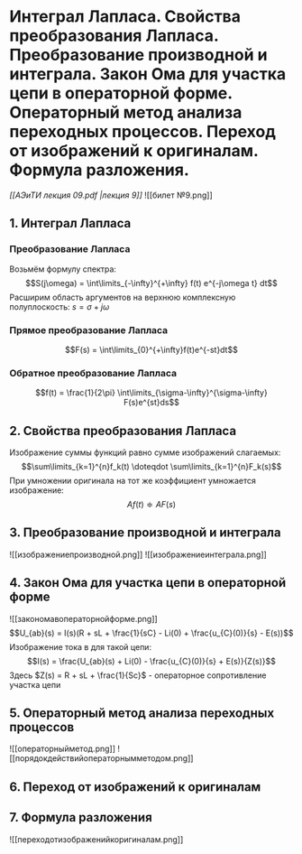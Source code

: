 # Интеграл Лапласа. Свойства преобразования Лапласа. Преобразование производной и интеграла. Закон Ома для участка цепи в операторной форме. Операторный метод анализа переходных процессов. Переход от изображений к оригиналам. Формула разложения.
*[[АЭиТИ лекция 09.pdf |лекция 9]]*
![[билет №9.png]]
## 1. Интеграл Лапласа
### Преобразование Лапласа
Возьмём формулу спектра:
$$S(j\omega) = \int\limits_{-\infty}^{+\infty} f(t) e^{-j\omega t} dt$$
Расширим область аргументов на верхнюю комплексную полуплоскость: $s = \sigma + j\omega$
### Прямое преобразование Лапласа
$$F(s) = \int\limits_{0}^{+\infty}f(t)e^{-st}dt$$
### Обратное преобразование Лапласа
$$f(t) = \frac{1}{2\pi} \int\limits_{\sigma-\infty}^{\sigma-\infty} F(s)e^{st}ds$$
## 2. Свойства преобразования Лапласа
Изображение суммы функций равно сумме изображений слагаемых:
$$\sum\limits_{k=1}^{n}f_k(t) \doteqdot \sum\limits_{k=1}^{n}F_k(s)$$
При умножении оригинала на тот же коэффициент умножается изображение:
$$Af(t) \doteqdot AF(s)$$
## 3. Преобразование производной и интеграла
![[изображениепроизводной.png]]
![[изображениеинтеграла.png]]
## 4. Закон Ома для участка цепи в операторной форме
![[закономавоператорнойформе.png]]
$$U_{ab}(s) = I(s)(R + sL + \frac{1}{sC} - Li(0) + \frac{u_{C}(0)}{s} - E(s))$$
Изображение тока в для такой цепи:
$$I(s) = \frac{U_{ab}(s) + Li(0) - \frac{u_{C}(0)}{s} + E(s)}{Z(s)}$$
Здесь $Z(s) = R + sL + \frac{1}{Sc}$ - операторное сопротивление участка цепи
## 5. Операторный метод анализа переходных процессов
![[операторныйметод.png]]
![[порядокдействийоператорнымметодом.png]]

## 6. Переход от изображений к оригиналам
## 7. Формула разложения
![[переходотизображенийкоригиналам.png]]